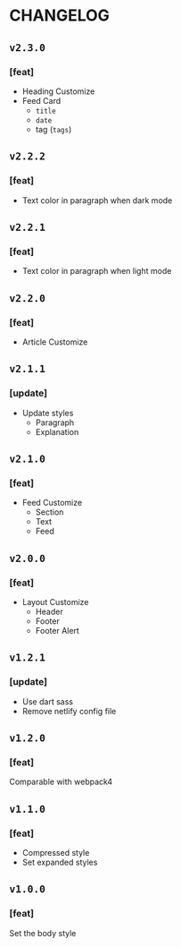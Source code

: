 # CHANGELOG

## `v2.3.0`

### [feat]
- Heading Customize
- Feed Card
   - `title`
   - `date`
   - tag (`tags`)

## `v2.2.2`

### [feat]
- Text color in paragraph when dark mode

## `v2.2.1`

### [feat]
- Text color in paragraph when light mode

## `v2.2.0`

### [feat]
- Article Customize

## `v2.1.1`

### [update]
- Update styles
  - Paragraph
  - Explanation

## `v2.1.0`

### [feat]
- Feed Customize
  - Section
  - Text
  - Feed

## `v2.0.0`

### [feat]
- Layout Customize
  - Header
  - Footer
  - Footer Alert

## `v1.2.1`

### [update]
- Use dart sass
- Remove netlify config file

## `v1.2.0`

### [feat]
Comparable with webpack4

## `v1.1.0`

### [feat]
- Compressed style
- Set expanded styles

## `v1.0.0`

### [feat]
Set the body style
